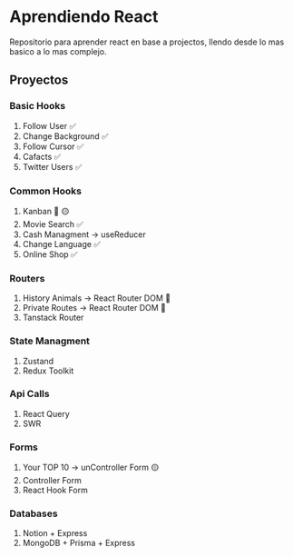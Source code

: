 # Aprendiendo React
Repositorio para aprender react en base a projectos, llendo desde lo mas basico a lo mas complejo.

## Proyectos

### Basic Hooks
1. Follow User ✅
0. Change Background ✅
0. Follow Cursor ✅
0. Cafacts ✅
0. Twitter Users ✅

### Common Hooks
1. Kanban 🔵 🟡
0. Movie Search ✅
0. Cash Managment -> useReducer
0. Change Language ✅
0. Online Shop ✅ 

### Routers
1. History Animals -> React Router DOM 🔵
0. Private Routes -> React Router DOM 🔵
0. Tanstack Router

### State Managment
1. Zustand
0. Redux Toolkit

### Api Calls
1. React Query
0. SWR

### Forms
1. Your TOP 10 -> unController Form 🟡
0. Controller Form
0. React Hook Form

### Databases
1. Notion + Express
0. MongoDB + Prisma + Express